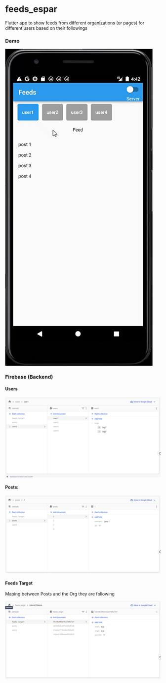 # feeds_espar

Flutter app to show feeds from different organizations (or pages) for different users based on their followings

### Demo

![](assets\demo.gif)

### Firebase (Backend)

#### Users

![](assets\users.png)

#### Posts:

![](assets\posts.png)

#### Feeds Target

Maping between Posts and the Org they are following

![](assets\target.png)
